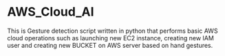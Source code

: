 # AWS_Cloud_AI

This is Gesture detection script written in python that performs basic AWS cloud operations such as launching new EC2 instance, creating new IAM user and creating new BUCKET on AWS server based on hand gestures.

